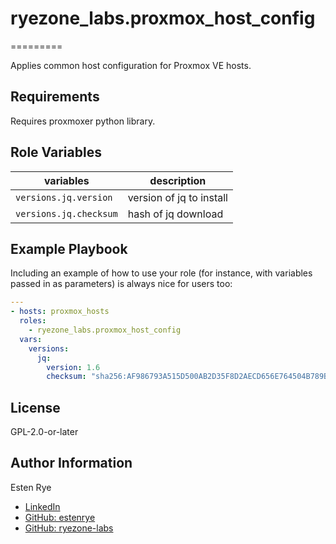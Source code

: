 # ryezone_labs.proxmox_host_config
=========

Applies common host configuration for Proxmox VE hosts.

Requirements
------------

Requires proxmoxer python library.

Role Variables
--------------

| variables | description |
| --- | --- |
| `versions.jq.version` | version of jq to install |
| `versions.jq.checksum` | hash of jq download |


Example Playbook
----------------

Including an example of how to use your role (for instance, with variables passed in as parameters) is always nice for users too:

```yaml
---
- hosts: proxmox_hosts
  roles:
    - ryezone_labs.proxmox_host_config
  vars:
    versions:
      jq:
        version: 1.6
        checksum: "sha256:AF986793A515D500AB2D35F8D2AECD656E764504B789B66D7E1A0B727A124C44"
```

License
-------

GPL-2.0-or-later

Author Information
------------------

Esten Rye
- [LinkedIn](https://www.linkedin.com/in/estenrye/)
- [GitHub: estenrye](https://github.com/estenrye/)
- [GitHub: ryezone-labs](https://github.com/ryezone-labs)
